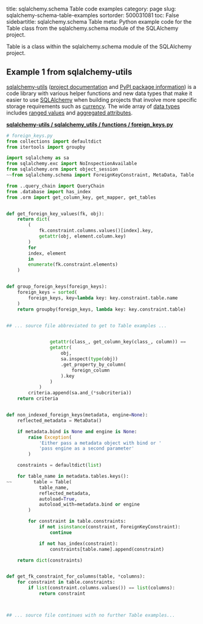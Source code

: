 title: sqlalchemy.schema Table code examples
category: page
slug: sqlalchemy-schema-table-examples
sortorder: 500031081
toc: False
sidebartitle: sqlalchemy.schema Table
meta: Python example code for the Table class from the sqlalchemy.schema module of the SQLAlchemy project.


Table is a class within the sqlalchemy.schema module of the SQLAlchemy project.


## Example 1 from sqlalchemy-utils
[sqlalchemy-utils](https://github.com/kvesteri/sqlalchemy-utils)
([project documentation](https://sqlalchemy-utils.readthedocs.io/en/latest/)
and
[PyPI package information](https://pypi.org/project/SQLAlchemy-Utils/))
is a code library with various helper functions and new data types
that make it easier to use [SQLAlchemy](/sqlalchemy.html) when building
projects that involve more specific storage requirements such as
[currency](https://sqlalchemy-utils.readthedocs.io/en/latest/data_types.html#module-sqlalchemy_utils.types.currency).
The wide array of
[data types](https://sqlalchemy-utils.readthedocs.io/en/latest/data_types.html)
includes [ranged values](https://sqlalchemy-utils.readthedocs.io/en/latest/range_data_types.html)
and [aggregated attributes](https://sqlalchemy-utils.readthedocs.io/en/latest/aggregates.html).

[**sqlalchemy-utils / sqlalchemy_utils / functions / foreign_keys.py**](https://github.com/kvesteri/sqlalchemy-utils/blob/master/sqlalchemy_utils/functions/foreign_keys.py)

```python
# foreign_keys.py
from collections import defaultdict
from itertools import groupby

import sqlalchemy as sa
from sqlalchemy.exc import NoInspectionAvailable
from sqlalchemy.orm import object_session
~~from sqlalchemy.schema import ForeignKeyConstraint, MetaData, Table

from ..query_chain import QueryChain
from .database import has_index
from .orm import get_column_key, get_mapper, get_tables


def get_foreign_key_values(fk, obj):
    return dict(
        (
            fk.constraint.columns.values()[index].key,
            getattr(obj, element.column.key)
        )
        for
        index, element
        in
        enumerate(fk.constraint.elements)
    )


def group_foreign_keys(foreign_keys):
    foreign_keys = sorted(
        foreign_keys, key=lambda key: key.constraint.table.name
    )
    return groupby(foreign_keys, lambda key: key.constraint.table)


## ... source file abbreviated to get to Table examples ...


                getattr(class_, get_column_key(class_, column)) ==
                getattr(
                    obj,
                    sa.inspect(type(obj))
                    .get_property_by_column(
                        foreign_column
                    ).key
                )
            )
        criteria.append(sa.and_(*subcriteria))
    return criteria


def non_indexed_foreign_keys(metadata, engine=None):
    reflected_metadata = MetaData()

    if metadata.bind is None and engine is None:
        raise Exception(
            'Either pass a metadata object with bind or '
            'pass engine as a second parameter'
        )

    constraints = defaultdict(list)

    for table_name in metadata.tables.keys():
~~        table = Table(
            table_name,
            reflected_metadata,
            autoload=True,
            autoload_with=metadata.bind or engine
        )

        for constraint in table.constraints:
            if not isinstance(constraint, ForeignKeyConstraint):
                continue

            if not has_index(constraint):
                constraints[table.name].append(constraint)

    return dict(constraints)


def get_fk_constraint_for_columns(table, *columns):
    for constraint in table.constraints:
        if list(constraint.columns.values()) == list(columns):
            return constraint



## ... source file continues with no further Table examples...

```

